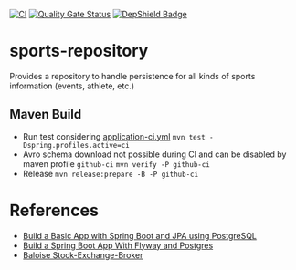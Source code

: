 [![CI](https://github.com/CC21-EDW/sports-repository/actions/workflows/ci.yml/badge.svg?branch=main)](https://github.com/CC21-EDW/sports-repository/actions/workflows/ci.yml)
[![Quality Gate Status](https://sonarcloud.io/api/project_badges/measure?project=CC21-EDW_sports-repository&metric=alert_status)](https://sonarcloud.io/summary/new_code?id=CC21-EDW_sports-repository)
[![DepShield Badge](https://depshield.sonatype.org/badges/CC21-EDW/sports-repository/depshield.svg)](https://depshield.github.io)
# sports-repository
Provides a repository to handle persistence for all kinds of sports information (events, athlete, etc.)

## Maven Build 
- Run test considering [application-ci.yml](./src/test/resources/application-ci.yaml)
  `mvn test -Dspring.profiles.active=ci`
- Avro schema download not possible during CI and can be disabled by maven profile `github-ci` 
  `mvn verify -P github-ci`
- Release `mvn release:prepare -B -P github-ci`

# References
* [Build a Basic App with Spring Boot and JPA using PostgreSQL](https://developer.okta.com/blog/2018/12/13/build-basic-app-spring-boot-jpa)
* [Build a Spring Boot App With Flyway and Postgres](https://dzone.com/articles/build-a-spring-boot-app-with-flyway-and-postgres)
* [Baloise Stock-Exchange-Broker](https://bitbucket.balgroupit.com/projects/KAFKA/repos/stockexchange-broker/browse)
